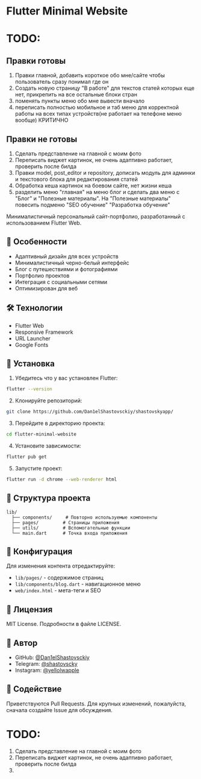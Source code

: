 # Flutter Minimal Website



# TODO:

## Правки готовы
1) Правки главной, добавить короткое обо мне/сайте чтобы пользователь сразу понимал где он
2) Создать новую страницу "В работе" для текстов статей которых еще нет, прикрепить на все остальные блоки стран
3) поменять пункты меню обо мне вывести вначало
4) переписать полностью мобильное и таб меню для корректной работы на всех типах устройств(не работает на телефоне меню вообще) КРИТИЧНО


## Правки не готовы
1) Сделать представление на главной с моим фото
2) Переписать виджет картинок, не очень адаптивно работает, проверить после билда
3) Правки model, post_editor и repository, дописать модуль для админки и текстового блока для редактирования статей
4) Обработка кеша картинок на боевом сайте, нет жизни кеша
5) разделить меню "главная" на меню блог и сделать два меню с "Блог" и "Полезные материалы". На "Полезные материалы" повесить подменю "SEO обучение" "Разработка обучение"


Минималистичный персональный сайт-портфолио, разработанный с использованием Flutter Web.

## 📱 Особенности

- Адаптивный дизайн для всех устройств
- Минималистичный черно-белый интерфейс
- Блог с путешествиями и фотографиями
- Портфолио проектов
- Интеграция с социальными сетями
- Оптимизирован для веб

## 🛠 Технологии

- Flutter Web
- Responsive Framework
- URL Launcher
- Google Fonts

## 🚀 Установка

1. Убедитесь что у вас установлен Flutter:
```bash
flutter --version
```

2. Клонируйте репозиторий:
```bash
git clone https://github.com/Dan1elShastovsckiy/shastovskyapp/
```

3. Перейдите в директорию проекта:
```bash
cd flutter-minimal-website
```

4. Установите зависимости:
```bash
flutter pub get
```

5. Запустите проект:
```bash
flutter run -d chrome --web-renderer html
```

## 📂 Структура проекта

```
lib/
  ├── components/     # Повторно используемые компоненты
  ├── pages/         # Страницы приложения
  ├── utils/         # Вспомогательные функции
  └── main.dart      # Точка входа приложения
```

## 🔧 Конфигурация

Для изменения контента отредактируйте:
- `lib/pages/` - содержимое страниц
- `lib/components/blog.dart` - навигационное меню
- `web/index.html` - мета-теги и SEO

## 📝 Лицензия

MIT License. Подробности в файле LICENSE.

## 👤 Автор

- GitHub: [@Dan1elShastovsckiy](https://github.com/Dan1elShastovsckiy)
- Telegram: [@shastovscky](https://t.me/shastovscky)
- Instagram: [@yellolwapple](https://instagram.com/yellolwapple)

## 🤝 Содействие

Приветствуются Pull Requests. Для крупных изменений, пожалуйста, сначала создайте Issue для обсуждения.


# TODO:

1) Сделать представление на главной с моим фото
2) Переписать виджет картинок, не очень адаптивно работает, проверить после билда
3) 
